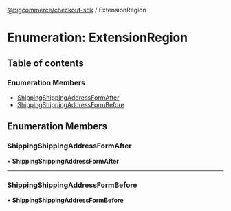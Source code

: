 [@bigcommerce/checkout-sdk](../README.md) / ExtensionRegion

# Enumeration: ExtensionRegion

## Table of contents

### Enumeration Members

- [ShippingShippingAddressFormAfter](ExtensionRegion.md#shippingshippingaddressformafter)
- [ShippingShippingAddressFormBefore](ExtensionRegion.md#shippingshippingaddressformbefore)

## Enumeration Members

### ShippingShippingAddressFormAfter

• **ShippingShippingAddressFormAfter**

___

### ShippingShippingAddressFormBefore

• **ShippingShippingAddressFormBefore**
